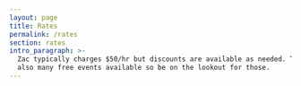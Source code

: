 ```yaml
---
layout: page
title: Rates
permalink: /rates
section: rates
intro_paragraph: >-
  Zac typically charges $50/hr but discounts are available as needed. There are
  also many free events available so be on the lookout for those.
---
```


